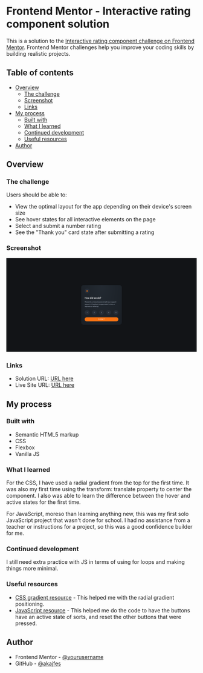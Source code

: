 # Frontend Mentor - Interactive rating component solution

This is a solution to the [Interactive rating component challenge on Frontend Mentor](https://www.frontendmentor.io/challenges/interactive-rating-component-koxpeBUmI). Frontend Mentor challenges help you improve your coding skills by building realistic projects. 

## Table of contents

- [Overview](#overview)
  - [The challenge](#the-challenge)
  - [Screenshot](#screenshot)
  - [Links](#links)
- [My process](#my-process)
  - [Built with](#built-with)
  - [What I learned](#what-i-learned)
  - [Continued development](#continued-development)
  - [Useful resources](#useful-resources)
- [Author](#author)

## Overview

### The challenge

Users should be able to:

- View the optimal layout for the app depending on their device's screen size
- See hover states for all interactive elements on the page
- Select and submit a number rating
- See the "Thank you" card state after submitting a rating

### Screenshot

![](./screenshot.png)


### Links

- Solution URL: [URL here](https://www.frontendmentor.io/solutions/ratin-component-with-vanilla-js-KZTf4koSDX)
- Live Site URL: [URL here](https://akajfes-js-rating.netlify.app)

## My process

### Built with

- Semantic HTML5 markup
- CSS
- Flexbox
- Vanilla JS

### What I learned

For the CSS, I have used a radial gradient from the top for the first time. It was also my first time using the transform: translate property to center the component. I also was able to learn the difference between the hover and active states for the first time.

For JavaScript, moreso than learning anything new, this was my first solo JavaScript project that wasn't done for school. I had no assistance from a teacher or instructions for a project, so this was a good confidence builder for me. 

### Continued development

I still need extra practice with JS in terms of using for loops and making things more minimal. 

### Useful resources

- [CSS gradient resource](https://www.quirksmode.org/css/images/position.html) - This helped me with the radial gradient positioning.
- [JavaScript resource](https://dev.to/nicm42/multiple-buttons-looking-like-theyre-staying-pressed-one-at-a-time-4bbb) - This helped me do the code to have the buttons have an active state of sorts, and reset the other buttons that were pressed.


## Author
- Frontend Mentor - [@yourusername](https://www.frontendmentor.io/profile/yourusername)
- GitHub - [@akajfes](https://github.com/akajfes)